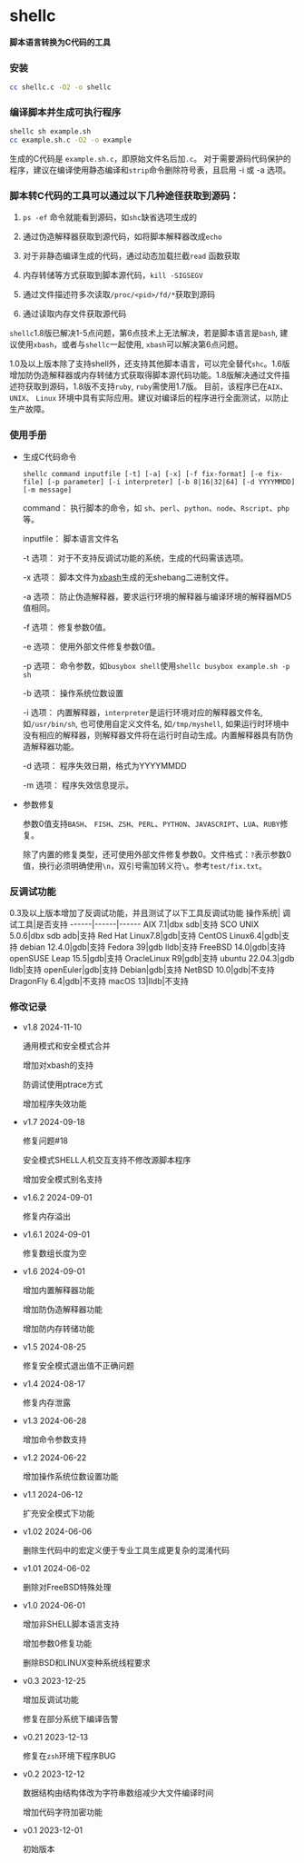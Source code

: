 # shellc
**脚本语言转换为C代码的工具**
### 安装
```bash
cc shellc.c -O2 -o shellc 
```
### 编译脚本并生成可执行程序
```bash
shellc sh example.sh
cc example.sh.c -O2 -o example
```
生成的C代码是 ```example.sh.c```，即原始文件名后加```.c```。
对于需要源码代码保护的程序，建议在编译使用静态编译和```strip```命令删除符号表，且启用 -i 或 -a 选项。

### 脚本转C代码的工具可以通过以下几种途径获取到源码：
  
  1. ```ps -ef``` 命令就能看到源码，如```shc```缺省选项生成的

  1. 通过伪造解释器获取到源代码，如将脚本解释器改成```echo```

  1. 对于非静态编译生成的代码，通过动态加载拦截```read``` 函数获取
  
  1. 内存转储等方式获取到脚本源代码，```kill -SIGSEGV ```

  1. 通过文件描述符多次读取```/proc/<pid>/fd/*```获取到源码

  1. 通过读取内存文件获取源代码

```shellc```1.8版已解决1-5点问题，第6点技术上无法解决，若是脚本语言是```bash```, 建议使用```xbash```，或者与```shellc```一起使用,  ```xbash```可以解决第6点问题。

1.0及以上版本除了支持shell外，还支持其他脚本语言，可以完全替代```shc```。1.6版增加防伪造解释器或内存转储方式获取得脚本源代码功能。1.8版解决通过文件描述符获取到源码，1.8版不支持```ruby```, ```ruby```需使用1.7版。
目前，该程序已在```AIX```、```UNIX```、 ```Linux``` 环境中具有实际应用。建议对编译后的程序进行全面测试，以防止生产故障。  

### 使用手册
- 生成C代码命令
 
   ```shellc command inputfile [-t] [-a] [-x] [-f fix-format] [-e fix-file] [-p parameter] [-i interpreter] [-b 8|16|32|64] [-d YYYYMMDD] [-m message]```  

    command：   执行脚本的命令，如 ```sh```、```perl```、```python```、```node```、```Rscript```、```php``` 等。
                
    inputfile： 脚本语言文件名

    -t 选项：   对于不支持反调试功能的系统，生成的代码需该选项。

    -x 选项：   脚本文件为[xbash](https://github.com/chenzhch/xbash)生成的无shebang二进制文件。

    -a 选项：   防止伪造解释器，要求运行环境的解释器与编译环境的解释器MD5值相同。

    -f 选项：   修复参数0值。

    -e 选项：   使用外部文件修复参数0值。  

    -p 选项：   命令参数，如```busybox shell```使用```shellc busybox example.sh -p sh``` 

    -b 选项：   操作系统位数设置

    -i 选项：   内置解释器，```interpreter```是运行环境对应的解释器文件名, 如```/usr/bin/sh```, 也可使用自定义文件名, 如```/tmp/myshell```, 如果运行时环境中没有相应的解释器，则解释器文件将在运行时自动生成。内置解释器具有防伪造解释器功能。

    -d 选项：   程序失效日期，格式为YYYYMMDD
    
    -m 选项：   程序失效信息提示。


- 参数修复  
       
    参数0值支持```BASH```、 ```FISH```、```ZSH```、```PERL```、```PYTHON```、```JAVASCRIPT```、```LUA```、```RUBY```修复。

    除了内置的修复类型，还可使用外部文件修复参数0。文件格式：```?```表示参数0值，换行必须明确使用```\n```，双引号需加转义符```\```。参考```test/fix.txt```。    
    

### 反调试功能
0.3及以上版本增加了反调试功能，并且测试了以下工具反调试功能
操作系统| 调试工具|是否支持
------|------|------
AIX 7.1|dbx sdb|支持
SCO UNIX 5.0.6|dbx sdb adb|支持
Red Hat Linux7.8|gdb|支持
CentOS Linux6.4|gdb|支持
debian 12.4.0|gdb|支持
Fedora 39|gdb lldb|支持
FreeBSD 14.0|gdb|支持
openSUSE Leap 15.5|gdb|支持
OracleLinux R9|gdb|支持
ubuntu 22.04.3|gdb lldb|支持
openEuler|gdb|支持
Debian|gdb|支持
NetBSD 10.0|gdb|不支持
DragonFly 6.4|gdb|不支持
macOS 13|lldb|不支持


### 修改记录
- v1.8 2024-11-10
  
  通用模式和安全模式合并

  增加对xbash的支持

  防调试使用ptrace方式

  增加程序失效功能


- v1.7 2024-09-18
  
  修复问题#18

  安全模式SHELL人机交互支持不修改源脚本程序

  增加安全模式别名支持

- v1.6.2 2024-09-01
  
  修复内存溢出

- v1.6.1 2024-09-01
  
  修复数组长度为空

- v1.6 2024-09-01

  增加内置解释器功能

  增加防伪造解释器功能

  增加防内存转储功能

- v1.5 2024-08-25

  修复安全模式退出值不正确问题

- v1.4 2024-08-17

  修复内存泄露

- v1.3 2024-06-28

  增加命令参数支持

- v1.2 2024-06-22

  增加操作系统位数设置功能

- v1.1 2024-06-12

  扩充安全模式下功能

- v1.02 2024-06-06

  删除生代码中的宏定义便于专业工具生成更复杂的混淆代码

- v1.01 2024-06-02

  删除对FreeBSD特殊处理

- v1.0 2024-06-01

  增加非SHELL脚本语言支持

  增加参数0修复功能

  删除BSD和LINUX变种系统线程要求

- v0.3 2023-12-25

  增加反调试功能
 
  修复在部分系统下编译告警

- v0.21 2023-12-13

  修复在```zsh```环境下程序BUG

- v0.2  2023-12-12

  数据结构由结构体改为字符串数组减少大文件编译时间

  增加代码字符加密功能

- v0.1  2023-12-01

  初始版本 